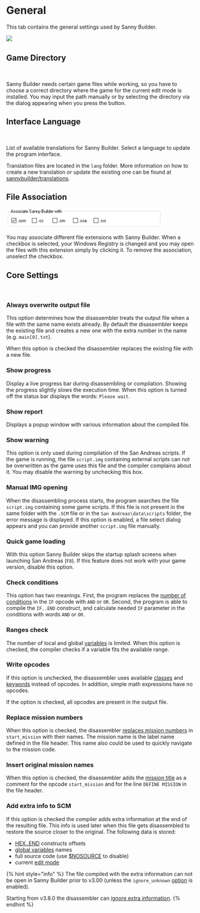 # General

This tab contains the general settings used by Sanny Builder.

![](../../.gitbook/assets/options-general-en.PNG)



## Game Directory

<div align="left">

<img src="../../.gitbook/assets/main_dir.png" alt="">

</div>

Sanny Builder needs certain game files while working, so you have to choose a correct directory where the game for the current edit mode is installed. You may input the path manually or by selecting the directory via the dialog appearing when you press the button.

## Interface Language

<div align="left">

<img src="../../.gitbook/assets/general-language-en.png" alt="">

</div>

List of available translations for Sanny Builder. Select a language to update the program interface.&#x20;

Translation files are located in the `lang` folder. More information on how to create a new translation or update the existing one can be found at [sannybuilder/translations](https://github.com/sannybuilder/translations).

## File Association

<div align="left">

<img src="../../.gitbook/assets/sb-options-associate.png" alt="">

</div>

You may associate different file extensions with Sanny Builder. When a checkbox is selected, your Windows Registry is changed and you may open the files with this extension simply by clicking it. To remove the association, unselect the checkbox.

## Core Settings

<div align="left">

<img src="../../.gitbook/assets/main_opt.png" alt="">

</div>

### Always overwrite output file

This option determines how the disassembler treats the output file when a file with the same name exists already. By default the disassembler keeps the existing file and creates a new one with the extra number in the name (e.g. `main[0].txt`).&#x20;

When this option is checked the disassembler replaces the existing file with a new file.

### Show progress

Display a live progress bar during disassembling or compilation. Showing the progress slightly slows the execution time. When this option is turned off the status bar displays the words: `Please wait`.&#x20;

### Show report

Displays a popup window with various information about the compiled file.

### Show warning

This option is only used during compilation of the San Andreas scripts. If the game is running, the file `script.img` containing external scripts can not be overwritten as the game uses this file and the compiler complains about it. You may disable the warning by unchecking this box.

### Manual IMG opening

When the disassembling process starts, the program searches the file `script.img` containing some game scripts. If this file is not present in the same folder with the `.SCM` file or in the `San Andreas\data\scripts` folder, the error message is displayed. If this option is enabled, a file select dialog appears and you can provide another `script.img` file manually.

### Quick game loading

With this option Sanny Builder skips the startup splash screens when launching San Andreas (`F8`). If this feature does not work with your game version, disable this option.

### Check conditions

This option has two meanings. First, the program replaces the [number of conditions](../../language/control-flow/conditions.md#syntax) in the `IF` opcode with `AND` or `OR`. Second, the program is able to compile the `IF..END` construct, and calculate needed `IF` parameter in the conditions with words `AND` or `OR`.

### Ranges check

The number of local and global [variables](../../language/data-types/variables.md) is limited. When this option is checked, the compiler checks if a variable fits the available range.

### Write opcodes

If this option is unchecked, the disassembler uses available [classes](../../language/instructions/classes.md) and [keywords](../../language/instructions/keywords.md) instead of opcodes. In addition, simple math expressions have no opcodes.&#x20;

If the option is checked, all opcodes are present in the output file.

### Replace mission numbers

When this option is checked, the disassembler [replaces mission numbers](../features.md#replacing-mission-numbers-with-their-names) in `start_mission` with their names. The mission name is the label name defined in the file header. This name also could be used to quickly navigate to the mission code.

### Insert original mission names

When this option is checked, the disassembler adds the [mission title](../features.md#custom-mission-titles) as a comment for the opcode `start_mission` and for the line `DEFINE MISSION` in the file header.

### Add extra info to SCM

If this option is checked the compiler adds extra information at the end of the resulting file. This info is used later when this file gets disassembled to restore the source closer to the original. The following data is stored:&#x20;

* [HEX..END](../../language/instructions/hex..end.md) constructs offsets
* [global variables](../../language/data-types/variables.md#global-variables) names
* full source code (use [$NOSOURCE](../../language/directives.md#usdnosource) to disable)
* current [edit mode](../../edit-modes/)

{% hint style="info" %}
The file compiled with the extra information can not be open in Sanny Builder prior to v3.00 (unless the `ignore_unknown` [option](../console.md#ignore\_unknown) is enabled).

Starting from v3.8.0 the disassembler can [ignore extra information](../console.md#skip\_extra\_info).
{% endhint %}

